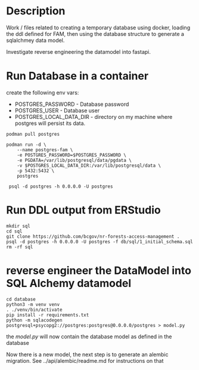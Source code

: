 # Description

Work / files related to creating a temporary database using docker,
loading the ddl defined for FAM, then using the database structure to
generate a sqlalchmey data model.

Investigate reverse engineering the datamodel into fastapi.

# Run Database in a container

create the following env vars:
* POSTGRES_PASSWORD - Database password
* POSTGRES_USER  - Database user
* POSTGRES_LOCAL_DATA_DIR - directory on my machine where postgres will persist its
    data.

```
podman pull postgres

podman run -d \
    --name postgres-fam \
    -e POSTGRES_PASSWORD=$POSTGRES_PASSWORD \
    -e PGDATA=/var/lib/postgresql/data/pgdata \
    -v $POSTGRES_LOCAL_DATA_DIR:/var/lib/postgresql/data \
    -p 5432:5432 \
    postgres

 psql -d postgres -h 0.0.0.0 -U postgres
```

# Run DDL output from ERStudio

```
mkdir sql
cd sql
git clone https://github.com/bcgov/nr-forests-access-management .
psql -d postgres -h 0.0.0.0 -U postgres -f db/sql/1_initial_schema.sql
rm -rf sql
```

# reverse engineer the DataModel into SQL Alchemy datamodel

```
cd database
python3 -m venv venv
. ./venv/bin/activate
pip install -r requirements.txt
python -m sqlacodegen postgresql+psycopg2://postgres:postgres@0.0.0.0/postgres > model.py
```

the *model.py* will now contain the database model as defined in the database

Now there is a new model, the next step is to generate an alembic migration.
See ../api/alembic/readme.md for instructions on that
